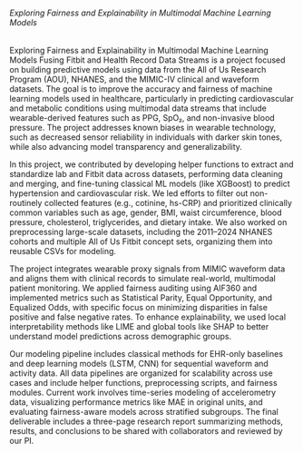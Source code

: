 ###### Exploring Fairness and Explainability in Multimodal Machine Learning Models 

Exploring Fairness and Explainability in Multimodal Machine Learning Models Fusing Fitbit and Health Record Data Streams is a project focused on building predictive models using data from the All of Us Research Program (AOU), NHANES, and the MIMIC-IV clinical and waveform datasets. The goal is to improve the accuracy and fairness of machine learning models used in healthcare, particularly in predicting cardiovascular and metabolic conditions using multimodal data streams that include wearable-derived features such as PPG, SpO₂, and non-invasive blood pressure. The project addresses known biases in wearable technology, such as decreased sensor reliability in individuals with darker skin tones, while also advancing model transparency and generalizability.

In this project, we contributed by developing helper functions to extract and standardize lab and Fitbit data across datasets, performing data cleaning and merging, and fine-tuning classical ML models (like XGBoost) to predict hypertension and cardiovascular risk. We led efforts to filter out non-routinely collected features (e.g., cotinine, hs-CRP) and prioritized clinically common variables such as age, gender, BMI, waist circumference, blood pressure, cholesterol, triglycerides, and dietary intake. We also worked on preprocessing large-scale datasets, including the 2011–2024 NHANES cohorts and multiple All of Us Fitbit concept sets, organizing them into reusable CSVs for modeling.

The project integrates wearable proxy signals from MIMIC waveform data and aligns them with clinical records to simulate real-world, multimodal patient monitoring. We applied fairness auditing using AIF360 and implemented metrics such as Statistical Parity, Equal Opportunity, and Equalized Odds, with specific focus on minimizing disparities in false positive and false negative rates. To enhance explainability, we used local interpretability methods like LIME and global tools like SHAP to better understand model predictions across demographic groups.

Our modeling pipeline includes classical methods for EHR-only baselines and deep learning models (LSTM, CNN) for sequential waveform and activity data. All data pipelines are organized for scalability across use cases and include helper functions, preprocessing scripts, and fairness modules. Current work involves time-series modeling of accelerometry data, visualizing performance metrics like MAE in original units, and evaluating fairness-aware models across stratified subgroups. The final deliverable includes a three-page research report summarizing methods, results, and conclusions to be shared with collaborators and reviewed by our PI.
